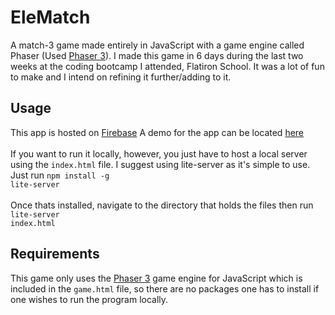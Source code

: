 # EleMatch
A match-3 game made entirely in JavaScript with a game engine called Phaser (Used <a href="https://www.phaser.io/phaser3" target="_blank" rel="noopener nolooper">Phaser 3</a>). I made this game in 6 days during the last two weeks at the coding bootcamp I attended, Flatiron School. It was a lot of fun to make and I intend on refining it further/adding to it.
## Usage
This app is hosted on <a href='https://elematch-game.firebaseapp.com' target="_blank" rel="noopener nolooper">Firebase</a> A demo for the app can be located <a href='https://www.youtube.com/watch?v=G4XU6rv774k' target="_blank" rel="noopener nolooper">here</a> <br><br>
If you want to run it locally, however, you just have to host a local server using the <code>index.html</code> file. I suggest using lite-server as it's simple to use. Just run <code>npm install -g lite-server</code> <br><br>
Once thats installed, navigate to the directory that holds the files then run <code>lite-server index.html</code>
## Requirements
This game only uses the <a href="https://www.phaser.io/phaser3" target="_blank" rel="noopener nolooper">Phaser 3</a> game engine for JavaScript which is included in the <code>game.html</code> file, so there are no packages one has to install if one wishes to run the program locally.
